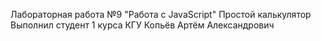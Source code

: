 Лабораторная работа №9
"Работа с JavaScript"
Простой калькулятор
Выполнил студент 1 курса КГУ
Копьёв Артём Александрович
